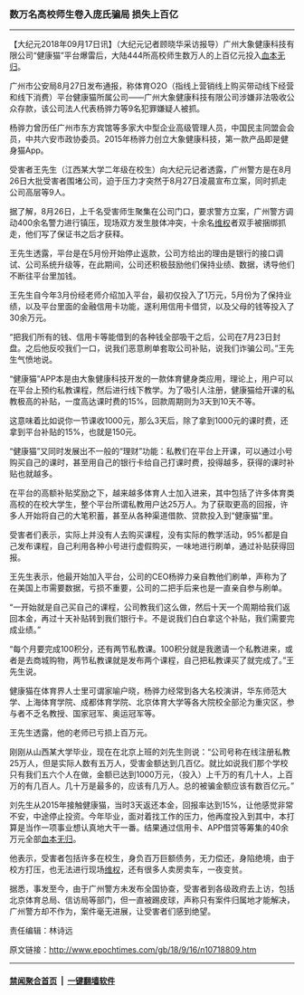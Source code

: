 ### 数万名高校师生卷入庞氏骗局 损失上百亿
------------------------

<p>【大纪元2018年09月17日讯】（大纪元记者顾晓华采访报导）广州大象健康科技有限公司“健康猫”平台爆雷后，大陆444所高校师生数万人的上百亿元投入<a href="http://www.epochtimes.com/gb/tag/%E8%A1%80%E6%9C%AC%E6%97%A0%E5%BD%92.html">血本无归</a>。</p>
<p>广州市公安局8月27日发布通报，称体育O2O（指线上营销线上购买带动线下经营和线下消费）平台健康猫所属公司——广州大象健康科技有限公司涉嫌非法吸收公众存款，该公司法人代表杨骅力等9名犯罪嫌疑人被抓。</p>
<p>杨骅力曾历任广州市东方宾馆等多家大中型企业高级管理人员，中国民主同盟会会员，中共六安市政协委员。2015年杨骅力创立大象健康科技，第一款产品即是健身猫App。</p>
<p>受害者王先生（江西某大学二年级在校生）向大纪元记者透露，广州警方是在8月26日大批受害者围堵公司，迫于压力才突然于8月27日凌晨宣布立案，同时抓走公司高层等9人。</p>
<p>据了解，8月26日，上千名受害师生聚集在公司门口，要求警方立案，广州警方调动400余名警力进行镇压，现场双方发生肢体冲突，十余名<a href="http://www.epochtimes.com/gb/tag/%E7%BB%B4%E6%9D%83.html">维权</a>者双手被捆绑抓走，他们写了保证书之后才获释。</p>
<p>王先生透露，平台是在5月份开始停止返款，公司方给出的理由是银行的接口调试、公司系统升级等，在此期间，公司还积极鼓励他们保持业绩、数据，诱导他们不断往平台里加钱。</p>
<p>王先生自今年3月份经老师介绍加入平台，最初仅投入了1万元，5月份为了保持业绩，以及平台里面的金融信用卡功能，遂利用信用卡借贷，以及父母的钱等投入了30余万元。</p>
<p>“把我们所有的钱、信用卡等能借到的各种钱全部吸干之后，公司在7月23日封盘。之后他反咬我们一口，说我们恶意刷单套取公司补贴，说我们诈骗公司。”王先生气愤地说。</p>
<p>“健康猫”APP本是由大象健康科技开发的一款体育健身类应用，理论上，用户可以在平台上预约私教课程，然后进行线下教学。为了吸引人注册，健康猫给开课的私教极高的补贴，一度高达课时费的15%，回款周期则为3天到10天不等。</p>
<p>这意味着比如说你一节课收1000元，那么3天后，除了拿到1000元的课时费，还拿到平台补贴的15%，也就是150元。</p>
<p>“健康猫”又同时发展出不一般的“理财”功能：私教们在平台上开课，可以通过小号购买自己的课时，甚至用自己的银行卡给自己打课时费，投得越多，获得的课时补贴也就越多。</p>
<p>在平台的高额补贴奖励之下，越来越多体育人士加入进来，其中包括了许多体育类高校的在校大学生，整个平台所谓私教用户达25万人。为了获取更高的回报，许多人开始将自己的大笔积蓄，甚至从各种渠道借款、贷款投入到“健康猫”里。</p>
<p>受害者们表示，实际上并没有人去购买课程，没有实际的教学活动，95%都是自己发布课程，自己利用各种小号进行虚假购买，一味地进行刷单，通过补贴获得回报。</p>
<p>王先生表示，他最开始加入平台，公司的CEO杨骅力亲自教他们刷单，声称为了在美国上市需要数据，亏损不重要，公司的二把手后来也是一直亲自参与刷单。</p>
<p>“一开始就是自己买自己的课程，公司教我们这么做，然后十天一个周期给我们返回本金，再过十天补贴转到我们银行卡。不是说我们白白拿这个补贴，我们需要完成业绩。”</p>
<p>“每个月要完成100积分，还有两节私教课。100积分就是我邀请一个私教进来，或者是去商城购物，两节私教课就是发布两个课程，自己把私教课买了就完成了。”王先生说。</p>
<p>健康猫在体育界人士里可谓家喻户晓，杨骅力经常到各大名校演讲，华东师范大学、上海体育学院、成都体育学院、北京体育大学等各大院校全部沦为重灾区，参与者不乏名教授、国家冠军、奥运冠军等。</p>
<p>王先生透露，他的老师已亏损上百万元。</p>
<p>刚刚从山西某大学毕业，现在在北京上班的刘先生则说：“公司号称在线注册私教25万人，但是实际人数有五万人，受害金额达到几百亿。就比如说我们那个学校只有我们五六个人在做，金额已达到1000万元，（投入）上千万的有几十人，上百万的有几百人。几十万是最多的，应该有几万人。总的被骗金额应该有数百亿元。”</p>
<p>刘先生从2015年接触健康猫，当时3天返还本金，回报率达到15%，让他感觉非常不安，中途停止投资。今年毕业，面对着找工作的压力，他再度投入到其中，本打算是当作一项事业想认真地大干一番。结果通过信用卡、APP借贷等筹集的40余万元全部<a href="http://www.epochtimes.com/gb/tag/%E8%A1%80%E6%9C%AC%E6%97%A0%E5%BD%92.html">血本无归</a>。</p>
<p>他表示，受害者包括许多在校生，身负百万巨额债务，无力偿还，身陷绝境，由于校方打压，也无法进行现场<a href="http://www.epochtimes.com/gb/tag/%E7%BB%B4%E6%9D%83.html">维权</a>，还有很多人卖房卖车，一夜变贫。</p>
<p>据悉，事发至今，由于广州警方未发布全国协查，受害者到各级政府去上访，包括北京体育总局、信访局等部门，但一直被踢皮球，声称只有案件归属地才能解决，广州警方却不作为，案件毫无进展，让受害者们感到绝望。</p>
<div class="video_fit_container"><script data-ratio="56.25%" src="//www.youmaker.com/2018/0916/43be1361-3101-419d-4905-49d99cd83910?r=16x9&amp;s=1080x1080&api=2&url=http%3A%2F%2Fwww.epochtimes.com%2Fgb%2F18%2F9%2F16%2Fn10718809.htm"></script></div>
<p>责任编辑：林诗远</p>

原文链接：http://www.epochtimes.com/gb/18/9/16/n10718809.htm


------------------------
#### [禁闻聚合首页](https://github.com/gfw-breaker/banned-news/blob/master/README.md) &nbsp;|&nbsp;  [一键翻墙软件](https://github.com/gfw-breaker/nogfw/blob/master/README.md)